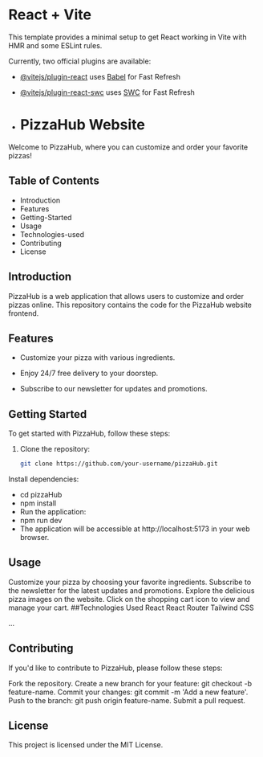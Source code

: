 # React + Vite

This template provides a minimal setup to get React working in Vite with HMR and some ESLint rules.

Currently, two official plugins are available:

- [@vitejs/plugin-react](https://github.com/vitejs/vite-plugin-react/blob/main/packages/plugin-react/README.md) uses [Babel](https://babeljs.io/) for Fast Refresh
- [@vitejs/plugin-react-swc](https://github.com/vitejs/vite-plugin-react-swc) uses [SWC](https://swc.rs/) for Fast Refresh

- # PizzaHub Website

Welcome to PizzaHub, where you can customize and order your favorite pizzas!

## Table of Contents

- Introduction
- Features
- Getting-Started
- Usage
- Technologies-used
- Contributing
- License

## Introduction

PizzaHub is a web application that allows users to customize and order pizzas online. This repository contains the code for the PizzaHub website frontend.

## Features

- Customize your pizza with various ingredients.
- Enjoy 24/7 free delivery to your doorstep.

- Subscribe to our newsletter for updates and promotions.


## Getting Started

To get started with PizzaHub, follow these steps:

1. Clone the repository:

   ```bash
   git clone https://github.com/your-username/pizzaHub.git
Install dependencies:


- cd pizzaHub
- npm install
- Run the application:
- npm run dev
- The application will be accessible at http://localhost:5173 in your web browser.

## Usage
Customize your pizza by choosing your favorite ingredients.
Subscribe to the newsletter for the latest updates and promotions.
Explore the delicious pizza images on the website.
Click on the shopping cart icon to view and manage your cart.
##Technologies Used
React
React Router
Tailwind CSS

...
## Contributing
If you'd like to contribute to PizzaHub, please follow these steps:

Fork the repository.
Create a new branch for your feature: git checkout -b feature-name.
Commit your changes: git commit -m 'Add a new feature'.
Push to the branch: git push origin feature-name.
Submit a pull request.
## License
This project is licensed under the MIT License.




